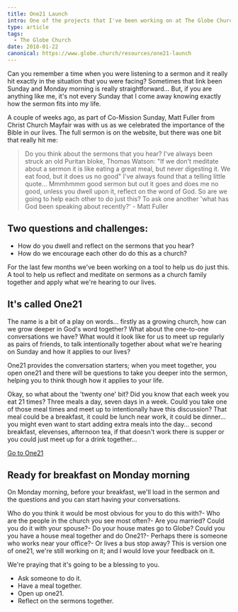 ```yaml
---
title: One21 Launch
intro: One of the projects that I've been working on at The Globe Church is One21, a tool to help the church disciple one another.
type: article
tags:
  - The Globe Church
date: 2018-01-22
canonical: https://www.globe.church/resources/one21-launch
---
```


Can you remember a time when you were listening to a sermon and it really hit exactly in the situation that you were facing? Sometimes that link been Sunday and Monday morning is really straightforward… But, if you are anything like me, it's not every Sunday that I come away knowing exactly how the sermon fits into my life.

A couple of weeks ago, as part of Co-Mission Sunday, Matt Fuller from Christ Church Mayfair was with us as we celebrated the importance of the Bible in our lives. The full sermon is on the website, but there was one bit that really hit me:

> Do you think about the sermons that you hear? I've always been struck an old Puritan bloke, Thomas Watson: "If we don't meditate about a sermon it is like eating a great meal, but never digesting it. We eat food, but it does us no good" I've always found that a telling little quote… Mmmhmmm good sermon but out it goes and does me no good, unless you dwell upon it, reflect on the word of God. So are we going to help each other to do just this? To ask one another 'what has God been speaking about recently?' - Matt Fuller

## Two questions and challenges:

- How do you dwell and reflect on the sermons that you hear?
- How do we encourage each other do do this as a church?

For the last few months we've been working on a tool to help us do just this. A tool to help us reflect and meditate on sermons as a church family together and apply what we're hearing to our lives.

## It's called One21

The name is a bit of a play on words… firstly as a growing church, how can we grow deeper in God's word together? What about the one-to-one conversations we have? What would it look like for us to meet up regularly as pairs of friends, to talk intentionally together about what we're hearing on Sunday and how it applies to our lives?

One21 provides the conversation starters; when you meet together, you open one21 and there will be questions to take you deeper into the sermon, helping you to think though how it applies to your life.

Okay, so what about the 'twenty one' bit? Did you know that each week you eat 21 times? Three meals a day, seven days in a week. Could you take one of those meal times and meet up to intentionally have this discussion? That meal could be a breakfast, it could be lunch near work, it could be dinner… you might even want to start adding extra meals into the day… second breakfast, elevenses, afternoon tea, if that doesn't work there is supper or you could just meet up for a drink together…

[Go to One21](https://one21.org)

## Ready for breakfast on Monday morning

On Monday morning, before your breakfast, we'll load in the sermon and the questions and you can start having your conversations.

Who do you think it would be most obvious for you to do this with?- Who are the people in the church you see most often?- Are you married? Could you do it with your spouse?- Do your house mates go to Globe? Could you you have a house meal together and do One21?- Perhaps there is someone who works near your office?- Or lives a bus stop away?
This is version one of one21, we're still working on it; and I would love your feedback on it.

We're praying that it's going to be a blessing to you.

- Ask someone to do it.
- Have a meal together.
- Open up one21.
- Reflect on the sermons together.

